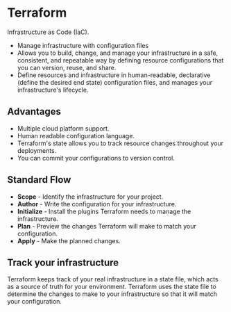 # Terraform

Infrastructure as Code (IaC).

- Manage infrastructure with configuration files
- Allows you to build, change, and manage your infrastructure in a safe, consistent, and repeatable way by defining resource configurations that you can version, reuse, and share.
- Define resources and infrastructure in human-readable, declarative (define the desired end state) configuration files, and manages your infrastructure's lifecycle.

## Advantages

- Multiple cloud platform support.
- Human readable configuration language.
- Terraform's state allows you to track resource changes throughout your deployments.
- You can commit your configurations to version control.

## Standard Flow

- **Scope** - Identify the infrastructure for your project.
- **Author** - Write the configuration for your infrastructure.
- **Initialize** - Install the plugins Terraform needs to manage the infrastructure.
- **Plan** - Preview the changes Terraform will make to match your configuration.
- **Apply** - Make the planned changes.

## Track your infrastructure

Terraform keeps track of your real infrastructure in a state file, which acts as a source of truth for your environment. Terraform uses the state file to determine the changes to make to your infrastructure so that it will match your configuration.